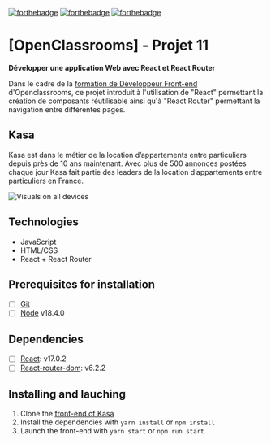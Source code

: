 [![forthebadge](https://forthebadge.com/images/badges/made-with-javascript.svg)](https://forthebadge.com) [![forthebadge](https://forthebadge.com/images/badges/uses-html.svg)](https://forthebadge.com) [![forthebadge](https://forthebadge.com/images/badges/uses-css.svg)](https://forthebadge.com)

# [OpenClassrooms] - Projet 11
**Développer une application Web avec React et React Router**

Dans le cadre de la [formation de Développeur Front-end](https://openclassrooms.com/fr/paths/314-developpeur-front-end) d'Openclassrooms, ce projet introduit à l'utilisation de "React" permettant la création de composants réutilisable ainsi qu'à "React Router" permettant la navigation entre différentes pages. 

## **Kasa**

Kasa est dans le métier de la location d’appartements entre particuliers depuis près de 10 ans maintenant. Avec plus de 500 annonces postées chaque jour Kasa fait partie des leaders de la location d’appartements entre particuliers en France.

![Visuals on all devices](https://github.com/Mimi1706/HanNguyen_11_210322/blob/master/Kasa%20visuals.jpg?raw=true)

## Technologies

- JavaScript
- HTML/CSS
- React + React Router

## Prerequisites for installation

- [ ] [Git](https://git-scm.com)
- [ ] [Node](https://nodejs.org/en/) v18.4.0

## Dependencies

- [ ] [React](https://reactjs.org): v17.0.2
- [ ] [React-router-dom](https://reactrouter.com/web/guides/quick-start): v6.2.2

## Installing and lauching

1. Clone the [front-end of Kasa](https://github.com/Mimi1706/HanNguyen_11_210322)
2. Install the dependencies with `yarn install` or `npm install`
3. Launch the front-end with `yarn start` or `npm run start` 

